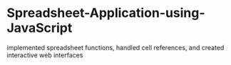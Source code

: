 # Spreadsheet-Application-using-JavaScript
 implemented spreadsheet functions, handled cell references, and created interactive web interfaces
